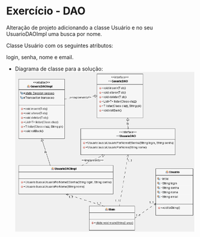 # Exercício - DAO

Alteração de projeto adicionando a classe Usuário e no seu UsuarioDAOImpl uma busca por nome.
 
 Classe Usuário com os seguintes atributos:
 
login, senha, nome e email.
 
* Diagrama de classe para a solução:
![alt tag](https://github.com/GiseliSiqueira/POO2/blob/master/HibernateDAO/Diagrama%20de%20classes%20-%20HibernateDAO.png)
